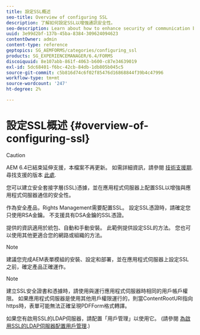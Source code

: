 ```yaml
---
title: 設定SSL概述
seo-title: Overview of configuring SSL
description: 了解如何設定SSL以增強通訊安全性。
seo-description: Learn about how to enhance security of communication by configuring SSL.
uuid: 3e99d2bf-137b-45ba-8384-309624094623
contentOwner: admin
content-type: reference
geptopics: SG_AEMFORMS/categories/configuring_ssl
products: SG_EXPERIENCEMANAGER/6.4/FORMS
discoiquuid: 8e107abb-861f-4063-b600-c87e34639019
exl-id: 5dc68401-f6bc-42cb-84db-1db805b045c5
source-git-commit: c5b816d74c6f02f85476d16868844f39b4c47996
workflow-type: tm+mt
source-wordcount: '247'
ht-degree: 2%

---
```


# 設定SSL概述 {#overview-of-configuring-ssl}

>[!CAUTION]
>
>AEM 6.4已結束延伸支援，本檔案不再更新。 如需詳細資訊，請參閱 [技術支援期](https://helpx.adobe.com//tw/support/programs/eol-matrix.html). 尋找支援的版本 [此處](https://experienceleague.adobe.com/docs/).

您可以建立安全套接字層(SSL)憑據，並在應用程式伺服器上配置SSL以增強與應用程式伺服器通信的安全性。

作為安全產品，Rights Management需要配置SSL。 設定SSL憑證時，請確定您只使用RSA金鑰。 不支援具有DSA金鑰的SSL憑證。

提供的資訊適用於統包、自動和手動安裝。 此範例提供設定SSL的方法。 您也可以使用其他更適合您的網路或組織的方法。

>[!NOTE]
>
>建議您完成AEM表單模組的安裝、設定和部署，並在應用程式伺服器上設定SSL之前，確定產品正確運作。

>[!NOTE]
>
>建立SSL安全證書和憑據時，請使用與運行應用程式伺服器時相同的用戶帳戶權限。 如果應用程式伺服器是使用其他用戶權限運行的，則當ContentRootURI指向https時，表單可能無法正確呈現PDFForm格式轉譯。

如果您有啟用SSL的LDAP伺服器，請配置「用戶管理」以使用它。 (請參閱 [為啟用SSL的LDAP伺服器配置用戶管理](/help/forms/using/admin-help/configure-user-management-ssl-enabled.md#configure-user-management-for-an-ssl-enabled-ldap-server).)
